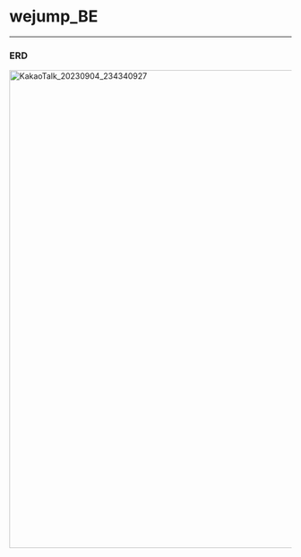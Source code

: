 # wejump_BE

---
### ERD
<img width="854" alt="KakaoTalk_20230904_234340927" src="https://github.com/taegon98/wejump_BE/assets/102223636/9291dc95-4ace-4a7a-bfc1-065f461cd528">
